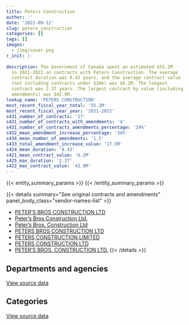 ```yaml
---
title: Peters Construction
author: ''
date: '2022-09-12'
slug: peters_construction
categories: []
tags: []
images:
  - /img/cover.png
r_init: |-
  
description: The Government of Canada spent an estimated $55.2M
  in 2021-2022 on contracts with Peters Construction. The average
  contract duration was 0.43 years, and the average contract value
  (not including contracts under $10k) was $6.2M. The longest
  contract was 2.37 years. The largest contract by value (including
  amendments) was $42.9M.
lookup_name: 'PETERS CONSTRUCTION'
most_recent_fiscal_year_total: '55.2M'
most_recent_fiscal_year_year: '2021-2022'
s431_number_of_contracts: '17'
s431_number_of_contracts_with_amendments: '4'
s431_number_of_contracts_amendments_percentage: '24%'
s432_mean_amendment_increase_percentage: '34%'
s434_mean_number_of_amendments: '1.5'
s433_total_amendment_increase_value: '17.5M'
s424_mean_duration: '0.43'
s421_mean_contract_value: '6.2M'
s425_max_duration: '2.37'
s422_max_contract_value: '42.9M'
---
```


<script src="/rmarkdown-libs/htmlwidgets/htmlwidgets.js"></script>
<link href="/rmarkdown-libs/datatables-css/datatables-crosstalk.css" rel="stylesheet" />
<script src="/rmarkdown-libs/datatables-binding/datatables.js"></script>
<script src="/rmarkdown-libs/jquery/jquery-3.6.0.min.js"></script>
<link href="/rmarkdown-libs/dt-core-bootstrap/css/dataTables.bootstrap.min.css" rel="stylesheet" />
<link href="/rmarkdown-libs/dt-core-bootstrap/css/dataTables.bootstrap.extra.css" rel="stylesheet" />
<script src="/rmarkdown-libs/dt-core-bootstrap/js/jquery.dataTables.min.js"></script>
<script src="/rmarkdown-libs/dt-core-bootstrap/js/dataTables.bootstrap.min.js"></script>
<link href="/rmarkdown-libs/crosstalk/css/crosstalk.min.css" rel="stylesheet" />
<script src="/rmarkdown-libs/crosstalk/js/crosstalk.min.js"></script>
<script src="/rmarkdown-libs/htmlwidgets/htmlwidgets.js"></script>
<link href="/rmarkdown-libs/datatables-css/datatables-crosstalk.css" rel="stylesheet" />
<script src="/rmarkdown-libs/datatables-binding/datatables.js"></script>
<script src="/rmarkdown-libs/jquery/jquery-3.6.0.min.js"></script>
<link href="/rmarkdown-libs/dt-core-bootstrap/css/dataTables.bootstrap.min.css" rel="stylesheet" />
<link href="/rmarkdown-libs/dt-core-bootstrap/css/dataTables.bootstrap.extra.css" rel="stylesheet" />
<script src="/rmarkdown-libs/dt-core-bootstrap/js/jquery.dataTables.min.js"></script>
<script src="/rmarkdown-libs/dt-core-bootstrap/js/dataTables.bootstrap.min.js"></script>
<link href="/rmarkdown-libs/crosstalk/css/crosstalk.min.css" rel="stylesheet" />
<script src="/rmarkdown-libs/crosstalk/js/crosstalk.min.js"></script>

{{< entity_summary_params >}}
{{< /entity_summary_params >}}

{{< details summary="See original contracts and amendments" panel_body_class="vendor-names-list" >}}
- [PETER’S BROS CONSTRUCTION LTD](https://search.open.canada.ca/en/ct/?sort=contract_value_f%20desc&page=1&search_text=%22PETER%27S%20BROS%20CONSTRUCTION%20LTD%22)
- [Peter’s Bros Construction Ltd.](https://search.open.canada.ca/en/ct/?sort=contract_value_f%20desc&page=1&search_text=%22Peter%27s%20Bros%20Construction%20Ltd.%22)
- [Peter’s Bros. Construction Ltd](https://search.open.canada.ca/en/ct/?sort=contract_value_f%20desc&page=1&search_text=%22Peter%27s%20Bros.%20Construction%20Ltd%22)
- [PETERS BROS CONSTRUCTION LTD](https://search.open.canada.ca/en/ct/?sort=contract_value_f%20desc&page=1&search_text=%22PETERS%20BROS%20CONSTRUCTION%20LTD%22)
- [PETERS CONSTRUCTION LIMITED](https://search.open.canada.ca/en/ct/?sort=contract_value_f%20desc&page=1&search_text=%22PETERS%20CONSTRUCTION%20LIMITED%22)
- [PETERS CONSTRUCTION LTD](https://search.open.canada.ca/en/ct/?sort=contract_value_f%20desc&page=1&search_text=%22PETERS%20CONSTRUCTION%20LTD%22)
- [PETER’S BROS. CONSTRUCTION LTD.](https://search.open.canada.ca/en/ct/?sort=contract_value_f%20desc&page=1&search_text=%22PETER%27S%20BROS.%20CONSTRUCTION%20LTD.%22)
{{< /details >}}

## Departments and agencies

<div id="htmlwidget-1" style="width:100%;height:auto;" class="datatables html-widget"></div>
<script type="application/json" data-for="htmlwidget-1">{"x":{"style":"bootstrap","filter":"none","vertical":false,"data":[["<a href=\"/departments/nrc-cnrc/\">National Research Council Canada<\/a>","<a href=\"/departments/pc/\">Parks Canada<\/a>","<a href=\"/departments/pwgsc-tpsgc/\">Public Services and Procurement Canada<\/a>"],[18126.57,11776398.22,null],[null,14260,4493245.97],[null,6996432.75,12239065.51],[10943.1,null,55140104.81]],"container":"<table class=\"table table-striped table-hover row-border order-column display\">\n  <thead>\n    <tr>\n      <th>Department<\/th>\n      <th>2018-2019<\/th>\n      <th>2019-2020<\/th>\n      <th>2020-2021<\/th>\n      <th>2021-2022<\/th>\n    <\/tr>\n  <\/thead>\n<\/table>","options":{"order":[[4,"desc"]],"pageLength":10,"autoWidth":true,"columnDefs":[{"targets":1,"render":"function(data, type, row, meta) {\n    return type !== 'display' ? data : DTWidget.formatCurrency(data, \"$\", 2, 3, \",\", \".\", true, null);\n  }"},{"targets":2,"render":"function(data, type, row, meta) {\n    return type !== 'display' ? data : DTWidget.formatCurrency(data, \"$\", 2, 3, \",\", \".\", true, null);\n  }"},{"targets":3,"render":"function(data, type, row, meta) {\n    return type !== 'display' ? data : DTWidget.formatCurrency(data, \"$\", 2, 3, \",\", \".\", true, null);\n  }"},{"targets":4,"render":"function(data, type, row, meta) {\n    return type !== 'display' ? data : DTWidget.formatCurrency(data, \"$\", 2, 3, \",\", \".\", true, null);\n  }"},{"width":"16%","targets":[1,2,3,4]},{"className":"dt-right","targets":[1,2,3,4]}],"orderClasses":false}},"evals":["options.columnDefs.0.render","options.columnDefs.1.render","options.columnDefs.2.render","options.columnDefs.3.render"],"jsHooks":[]}</script>
<p class="text-right">
<a href="https://github.com/GoC-Spending/contracts-data/tree/main/data/out/vendors/peters_construction/summary_by_fiscal_year_by_department.csv" class="source-data-link btn btn-link">View source data</a>
</p>

## Categories

<div id="htmlwidget-2" style="width:100%;height:auto;" class="datatables html-widget"></div>
<script type="application/json" data-for="htmlwidget-2">{"x":{"style":"bootstrap","filter":"none","vertical":false,"data":[["<a href=\"/categories/facilities_and_construction/\">Facilities and construction<\/a>","<a href=\"/categories/office_management/\">Office management<\/a>","<a href=\"/categories/industrial_products_and_services/\">Industrial products and services<\/a>"],[11699191.98,48299.3,47033.51],[4493245.97,14260,null],[19235498.26,null,null],[55151047.91,null,null]],"container":"<table class=\"table table-striped table-hover row-border order-column display\">\n  <thead>\n    <tr>\n      <th>Category<\/th>\n      <th>2018-2019<\/th>\n      <th>2019-2020<\/th>\n      <th>2020-2021<\/th>\n      <th>2021-2022<\/th>\n    <\/tr>\n  <\/thead>\n<\/table>","options":{"order":[[4,"desc"]],"dom":"t","pageLength":30,"autoWidth":true,"columnDefs":[{"targets":1,"render":"function(data, type, row, meta) {\n    return type !== 'display' ? data : DTWidget.formatCurrency(data, \"$\", 2, 3, \",\", \".\", true, null);\n  }"},{"targets":2,"render":"function(data, type, row, meta) {\n    return type !== 'display' ? data : DTWidget.formatCurrency(data, \"$\", 2, 3, \",\", \".\", true, null);\n  }"},{"targets":3,"render":"function(data, type, row, meta) {\n    return type !== 'display' ? data : DTWidget.formatCurrency(data, \"$\", 2, 3, \",\", \".\", true, null);\n  }"},{"targets":4,"render":"function(data, type, row, meta) {\n    return type !== 'display' ? data : DTWidget.formatCurrency(data, \"$\", 2, 3, \",\", \".\", true, null);\n  }"},{"width":"16%","targets":[1,2,3,4]},{"className":"dt-right","targets":[1,2,3,4]}],"orderClasses":false,"lengthMenu":[10,25,30,50,100]}},"evals":["options.columnDefs.0.render","options.columnDefs.1.render","options.columnDefs.2.render","options.columnDefs.3.render"],"jsHooks":[]}</script>
<p class="text-right">
<a href="https://github.com/GoC-Spending/contracts-data/tree/main/data/out/vendors/peters_construction/summary_by_fiscal_year_by_category.csv" class="source-data-link btn btn-link">View source data</a>
</p>
